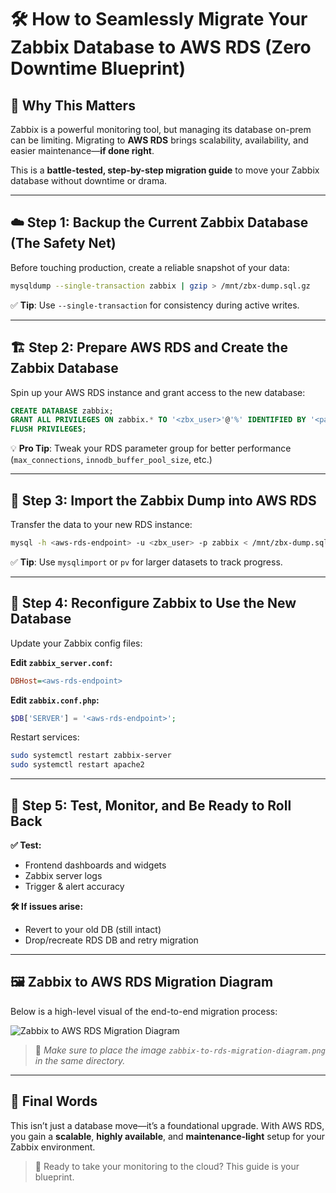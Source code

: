 
# 🛠️ How to Seamlessly Migrate Your Zabbix Database to AWS RDS (Zero Downtime Blueprint)

## 🔧 Why This Matters

Zabbix is a powerful monitoring tool, but managing its database on-prem can be limiting. Migrating to **AWS RDS** brings scalability, availability, and easier maintenance—**if done right**.

This is a **battle-tested, step-by-step migration guide** to move your Zabbix database without downtime or drama.

---

## ☁️ Step 1: Backup the Current Zabbix Database (The Safety Net)

Before touching production, create a reliable snapshot of your data:

```bash
mysqldump --single-transaction zabbix | gzip > /mnt/zbx-dump.sql.gz
```

✅ **Tip**: Use `--single-transaction` for consistency during active writes.

---

## 🏗️ Step 2: Prepare AWS RDS and Create the Zabbix Database

Spin up your AWS RDS instance and grant access to the new database:

```sql
CREATE DATABASE zabbix;
GRANT ALL PRIVILEGES ON zabbix.* TO '<zbx_user>'@'%' IDENTIFIED BY '<password>';
FLUSH PRIVILEGES;
```

💡 **Pro Tip**: Tweak your RDS parameter group for better performance (`max_connections`, `innodb_buffer_pool_size`, etc.)

---

## 🚀 Step 3: Import the Zabbix Dump into AWS RDS

Transfer the data to your new RDS instance:

```bash
mysql -h <aws-rds-endpoint> -u <zbx_user> -p zabbix < /mnt/zbx-dump.sql
```

✅ **Tip**: Use `mysqlimport` or `pv` for larger datasets to track progress.

---

## 🔧 Step 4: Reconfigure Zabbix to Use the New Database

Update your Zabbix config files:

**Edit `zabbix_server.conf`:**

```ini
DBHost=<aws-rds-endpoint>
```

**Edit `zabbix.conf.php`:**

```php
$DB['SERVER'] = '<aws-rds-endpoint>';
```

Restart services:

```bash
sudo systemctl restart zabbix-server
sudo systemctl restart apache2
```

---

## 🧪 Step 5: Test, Monitor, and Be Ready to Roll Back

**✅ Test:**
- Frontend dashboards and widgets
- Zabbix server logs
- Trigger & alert accuracy

**🛠️ If issues arise:**
- Revert to your old DB (still intact)
- Drop/recreate RDS DB and retry migration

---

## 🖼️ Zabbix to AWS RDS Migration Diagram

Below is a high-level visual of the end-to-end migration process:

![Zabbix to AWS RDS Migration Diagram](Zabbix/Moving%20Zabbix%20Database%20to%20AWS%20RD/zabbix-to-rds-migration-diagram.png)

> 📌 _Make sure to place the image `zabbix-to-rds-migration-diagram.png` in the same directory._

---

## 🎯 Final Words

This isn’t just a database move—it’s a foundational upgrade. With AWS RDS, you gain a **scalable**, **highly available**, and **maintenance-light** setup for your Zabbix environment.

> 🚀 Ready to take your monitoring to the cloud? This guide is your blueprint.
